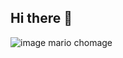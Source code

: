 ## Hi there 👋

![image mario chomage](https://user-images.githubusercontent.com/58959408/232639433-cb0aea21-66f0-4508-a771-85e2089c5a87.gif)
